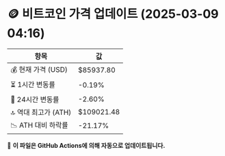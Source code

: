# 🪙 비트코인 가격 업데이트 (2025-03-09 04:16)

| 항목                | 값 |
|--------------------|----------------|
| 💰 현재 가격 (USD) | $85937.80 |
| ⏳ 1시간 변동률    | -0.19% |
| 📆 24시간 변동률   | -2.60% |
| 🔝 역대 최고가 (ATH) | $109021.48 |
| 📉 ATH 대비 하락률 | -21.17% |

🔄 **이 파일은 GitHub Actions에 의해 자동으로 업데이트됩니다.**
